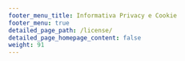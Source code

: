 ```yaml
---
footer_menu_title: Informativa Privacy e Cookie
footer_menu: true
detailed_page_path: /license/
detailed_page_homepage_content: false
weight: 91
---
```

